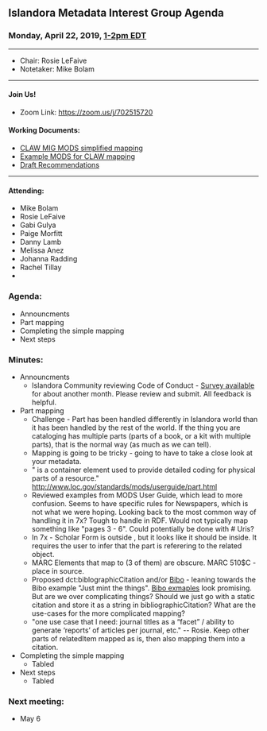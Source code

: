 ## Islandora Metadata Interest Group Agenda
### Monday, April 22, 2019, [1-2pm EDT](http://www.thetimezoneconverter.com/?t=1%20pm&tz=Toronto&)

---
* Chair: Rosie LeFaive
* Notetaker: Mike Bolam 

---

#### Join Us!
* Zoom Link: https://zoom.us/j/702515720

#### Working Documents:
* [CLAW MIG MODS simplified mapping](https://docs.google.com/spreadsheets/d/18u2qFJ014IIxlVpM3JXfDEFccwBZcoFsjbBGpvL0jJI/edit#gid=0)
* [Example MODS for CLAW mapping](https://docs.google.com/spreadsheets/d/1C2Xie7HUDSgRT5v4ldoJvlNdoXz2GHAPvL3PE3TOKW8/edit#gid=1829081124)
* [Draft Recommendations](https://docs.google.com/document/d/15qSO9YcALtYSqd6CUuGx0t8FwUJ5pPwVPz0PA5rU898/edit#heading=h.f9r6knw0rjvu)
---

#### Attending:
* Mike Bolam
* Rosie LeFaive
* Gabi Gulya
* Paige Morfitt
* Danny Lamb
* Melissa Anez
* Johanna Radding
* Rachel Tillay
* 


### Agenda:
* Announcments
* Part mapping 
* Completing the simple mapping 
* Next steps

### Minutes:
* Announcments
  * Islandora Community reviewing Code of Conduct - [Survey available](https://docs.google.com/forms/d/1qOwGvTlB-8DdoMs1eQ-aGCdaNSifTKXzB7Klj620v5k) for about another month. Please review and submit. All feedback is helpful.
* Part mapping 
  * Challenge - Part has been handled differently in Islandora world than it has been handled by the rest of the world. If the thing you are cataloging has multiple parts (parts of a book, or a kit with multiple parts), that is the normal way (as much as we can tell). 
  * Mapping is going to be tricky - going to have to take a close look at your metadata.
  * "<part> is a container element used to provide detailed coding for physical parts of a resource." http://www.loc.gov/standards/mods/userguide/part.html
  * Reviewed examples from MODS User Guide, which lead to more confusion. Seems to have specific rules for Newspapers, which is not what we were hoping. Looking back to the most common way of handling it in 7x? Tough to handle in RDF. Would not typically map something like "pages 3 - 6". Could potentially be done with # Uris?
  * In 7x - Scholar Form <part> is outside <relatedItem>, but it looks like it should be inside. It requires the user to infer that the part is referering to the related object.
  * MARC Elements that map to <part> (3 of them) are obscure. MARC 510$C - place in source.
  * Proposed dct:biblographicCitation and/or [Bibo](http://bibliontology.com/) - leaning towards the Bibo example "Just mint the things". [Bibo exmaples](http://www.bibliontology.com/content/article.html) look promising. But are we over complicating things? Should we just go with a static citation and store it as a string in bibliographicCitation? What are the use-cases for the more complicated mapping?
  * "one use case that I need: journal titles as a “facet” / ability to generate ‘reports’ of articles per journal, etc." -- Rosie. Keep other parts of relatedItem mapped as is, then also mapping them into a citation.
* Completing the simple mapping
  * Tabled 
* Next steps 
  * Tabled

### Next meeting:
* May 6
